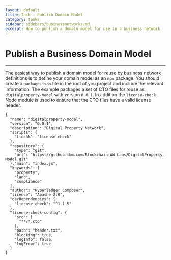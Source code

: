 ```yaml
---
layout: default
title: Task - Publish Domain Model
category: tasks
sidebar: sidebars/businessnetworks.md
excerpt: How to publish a domain model for use in a business network
---
```


# Publish a Business Domain Model

---

The easiest way to publish a domain model for reuse by business network definitions is to define your domain model as an `npm` package. You should create a `package.json` file in the root of you project and include the relevant information. The example packages a set of CTO files for reuse as `digitalproperty-model` with version `0.0.1`. In addition the `license-check` Node module is used to ensure that the CTO files have a valid license header.

```
{
  "name": "digitalproperty-model",
  "version": "0.0.1",
  "description": "Digital Property Network",
  "scripts": {
    "licchk": "license-check"
  },
  "repository": {
    "type": "git",
    "url": "https://github.ibm.com/Blockchain-WW-Labs/DigitalProperty-Model.git"
  },"main": "index.js",
  "keywords": [
    "property",
    "land",
    "compliance"
  ],
  "author": "Hyperledger Composer",
  "license": "Apache-2.0",
  "devDependencies": {
    "license-check": "^1.1.5"
  },
  "license-check-config": {
    "src": [
      "**/*.cto"
    ],
    "path": "header.txt",
    "blocking": true,
    "logInfo": false,
    "logError": true
  }
}
```
